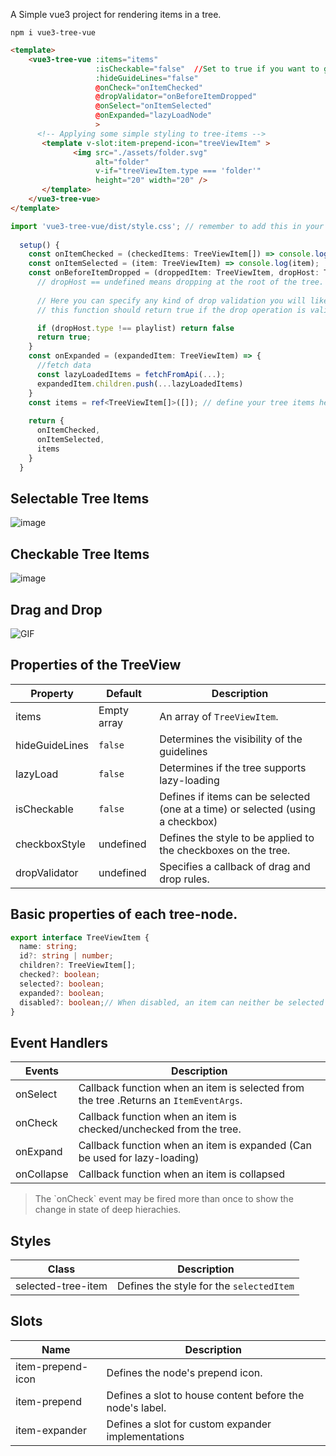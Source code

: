 A Simple vue3 project for rendering items in a tree.

`npm i vue3-tree-vue`


```html
<template>    
    <vue3-tree-vue :items="items" 
                   :isCheckable="false"  //Set to true if you want to get checkable items
                   :hideGuideLines="false"
                   @onCheck="onItemChecked"
                   @dropValidator="onBeforeItemDropped"
                   @onSelect="onItemSelected"
                   @onExpanded="lazyLoadNode"
                   >
      <!-- Applying some simple styling to tree-items -->
       <template v-slot:item-prepend-icon="treeViewItem" >
              <img src="./assets/folder.svg"
                   alt="folder"
                   v-if="treeViewItem.type === 'folder'"
                   height="20" width="20" />
       </template>
    </vue3-tree-vue>
</template>
```
```ts
import 'vue3-tree-vue/dist/style.css'; // remember to add this in your component or maint.[ts/js]
 
  setup() {
    const onItemChecked = (checkedItems: TreeViewItem[]) => console.log(checkedItems);
    const onItemSelected = (item: TreeViewItem) => console.log(item);
    const onBeforeItemDropped = (droppedItem: TreeViewItem, dropHost: TreeViewItem | undefined) => {
      // dropHost == undefined means dropping at the root of the tree.
      
      // Here you can specify any kind of drop validation you will like.
      // this function should return true if the drop operation is valid.

      if (dropHost.type !== playlist) return false
      return true;
    }
    const onExpanded = (expandedItem: TreeViewItem) => {
      //fetch data
      const lazyLoadedItems = fetchFromApi(...);
      expandedItem.children.push(...lazyLoadedItems)
    }
    const items = ref<TreeViewItem[]>([]); // define your tree items here.
    
    return {
      onItemChecked,
      onItemSelected,
      items
    }
  }
```
## Selectable Tree Items
![image](https://user-images.githubusercontent.com/39003759/144714401-f0c005d0-80e9-4288-aa7a-80b035145e77.png)

## Checkable Tree Items
![image](https://user-images.githubusercontent.com/39003759/144714480-b29d8483-6cbf-45ac-9a43-a0e5c7b5e138.png)

## Drag and Drop
![GIF](https://github.com/geekhybrid/vue3-tree-vue/assets/39003759/6cd0e3cb-ff17-4272-bcbb-386b96fa9ccc)



## Properties of the TreeView

| Property      | Default | Description |
| ----------- | ----------- |-------------
| items | Empty array      | An array of `TreeViewItem`.       |
| hideGuideLines | `false` | Determines the visibility of the guidelines
| lazyLoad | `false` | Determines if the tree supports lazy-loading
| isCheckable | `false` | Defines if items can be selected (one at a time) or selected (using a checkbox)
| checkboxStyle | undefined | Defines the style to be applied to the checkboxes on the tree.
| dropValidator | undefined | Specifies a callback of drag and drop rules.

## Basic properties of each tree-node.

```ts
export interface TreeViewItem {
  name: string;
  id?: string | number;
  children?: TreeViewItem[];
  checked?: boolean;
  selected?: boolean;
  expanded?: boolean;
  disabled?: boolean;// When disabled, an item can neither be selected or checked
}
```

## Event Handlers
| Events      | Description |
| ----------- | -------------
| onSelect    | Callback function when an item is selected from the tree .Returns an `ItemEventArgs`.
| onCheck     | Callback function when an item is checked/unchecked from the tree. 
| onExpand    | Callback function when an item is expanded (Can be used for lazy-loading)
| onCollapse    | Callback function when an item is collapsed

<blockquote> The `onCheck` event may be fired more than once to show the change in state of deep hierachies. </blockquote>

## Styles

| Class | Description |
| ----------- |-------------
| selected-tree-item | Defines the style for the `selectedItem`

## Slots
| Name | Description |
| ----------- |-------------
| item-prepend-icon | Defines the node's prepend icon.
| item-prepend | Defines a slot to house content before the node's label. 
| item-expander | Defines a slot for custom expander implementations 

